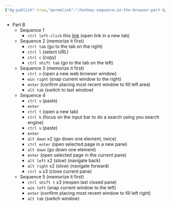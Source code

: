```yaml
---
{"dg-publish":true,"permalink":"/hotkey-sequence-in-the-browser-part-b/"}
---
```

- Part B
	- Sequence 1 
		- `ctrl left-click` this [link](https://obsidian.md/) (open link in a new tab)
	- Sequence 2 (memorize it first)
		- `ctrl tab` (go to the tab on the right)
		- `ctrl l` (select URL)
		- `ctrl c` (copy)
		- `ctrl shift tab` (go to the tab on the left)
	- Sequence 3 (memorize it first)
		- `ctrl n` (open a new web browser window)
		- `win right` (snap current window to the right)
		- `enter` (confirm placing most recent window to fill left area)
		- `alt tab` (switch to last window)
	- Sequence 4
		- `ctrl v` (paste)
		- `enter`
		- `ctrl t` (open a new tab)
		- `ctrl k` (focus on the input bar to do a search using you search engine)
		- `ctrl v` (paste)
		- `enter`
		- `alt down` x2 (go down one element, twice)
		- `ctrl enter` (open selected page in a new pane)
		- `alt down` (go down one element)
		- `enter` (open selected page in the current pane)
		- `alt left` x2 (slow) (navigate back)
		- `alt right` x2 (slow) (navigate forward)
		- `ctrl w` x3 (close current pane)
	- Sequence 5 (memorize it first)
		- `ctrl shift t` x3 (reopen last closed pane)
		- `win left` (snap current window to the left)
		- `enter` (confirm placing most recent window to fill left right)
		- `alt tab` (switch window)